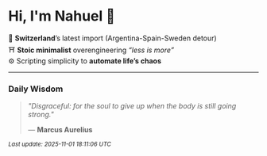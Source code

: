 # Hi, I'm Nahuel :tiger:

📍 **Switzerland**’s latest import (Argentina-Spain-Sweden detour)  
⛩️ **Stoic minimalist** overengineering *“less is more”*  
⚙️ Scripting simplicity to **automate life’s chaos**

---

### Daily Wisdom
> _"Disgraceful: for the soul to give up when the body is still going strong."_  
>
> — **Marcus Aurelius**

<sub>*Last update: 2025-11-01 18:11:06 UTC*</sub>

